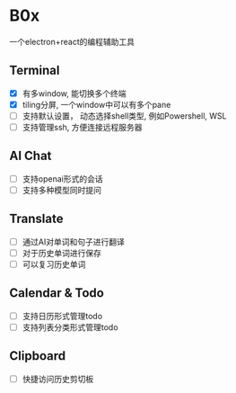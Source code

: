 # B0x

一个electron+react的编程辅助工具

## Terminal

- [x] 有多window, 能切换多个终端
- [x] tiling分屏, 一个window中可以有多个pane
- [ ] 支持默认设置， 动态选择shell类型, 例如Powershell, WSL
- [ ] 支持管理ssh, 方便连接远程服务器

## AI Chat

- [ ] 支持openai形式的会话
- [ ] 支持多种模型同时提问

## Translate

- [ ] 通过AI对单词和句子进行翻译
- [ ] 对于历史单词进行保存
- [ ] 可以复习历史单词

## Calendar & Todo

- [ ] 支持日历形式管理todo
- [ ] 支持列表分类形式管理todo

## Clipboard

- [ ] 快捷访问历史剪切板
